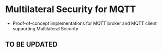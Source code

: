 # Multilateral Security for MQTT

* Proof-of-concept implementations for MQTT broker and MQTT client supporting
  Multilateral Security


## TO BE UPDATED
